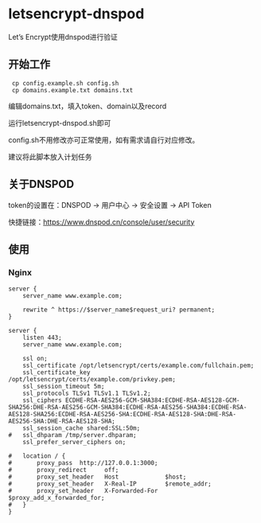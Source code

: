 # letsencrypt-dnspod
Let’s Encrypt使用dnspod进行验证

## 开始工作
```
 cp config.example.sh config.sh
 cp domains.example.txt domains.txt
```

编辑domains.txt，填入token、domain以及record

运行letsencrypt-dnspod.sh即可

config.sh不用修改亦可正常使用，如有需求请自行对应修改。

建议将此脚本放入计划任务

## 关于DNSPOD
token的设置在：DNSPOD -> 用户中心 -> 安全设置 -> API Token

快捷链接：https://www.dnspod.cn/console/user/security

## 使用

### Nginx

```
server {
	server_name www.example.com;

	rewrite ^ https://$server_name$request_uri? permanent;
}

server {
	listen 443;
	server_name www.example.com;

	ssl on;
	ssl_certificate /opt/letsencrypt/certs/example.com/fullchain.pem;
	ssl_certificate_key /opt/letsencrypt/certs/example.com/privkey.pem;
	ssl_session_timeout 5m;
	ssl_protocols TLSv1 TLSv1.1 TLSv1.2;
	ssl_ciphers ECDHE-RSA-AES256-GCM-SHA384:ECDHE-RSA-AES128-GCM-SHA256:DHE-RSA-AES256-GCM-SHA384:ECDHE-RSA-AES256-SHA384:ECDHE-RSA-AES128-SHA256:ECDHE-RSA-AES256-SHA:ECDHE-RSA-AES128-SHA:DHE-RSA-AES256-SHA:DHE-RSA-AES128-SHA;
	ssl_session_cache shared:SSL:50m;
#	ssl_dhparam /tmp/server.dhparam;
	ssl_prefer_server_ciphers on;

#	location / {
#		proxy_pass  http://127.0.0.1:3000;
#		proxy_redirect     off;
#		proxy_set_header   Host             $host;
#		proxy_set_header   X-Real-IP        $remote_addr;
#		proxy_set_header   X-Forwarded-For  $proxy_add_x_forwarded_for;
#	}
}
```
